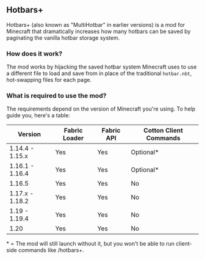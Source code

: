 ## Hotbars+
Hotbars+ (also known as "MultiHotbar" in earlier versions) is a mod for Minecraft that dramatically increases how many hotbars can be saved by paginating the vanilla hotbar storage system.

### How does it work?
The mod works by hijacking the saved hotbar system Minecraft uses to use a different file to load and save from in place of the traditional `hotbar.nbt`, hot-swapping files for each page.

### What is required to use the mod?
The requirements depend on the version of Minecraft you're using. To help guide you, here's a table:

| Version            | Fabric Loader | Fabric API | Cotton Client Commands |
|--------------------| ------------- | ---------- | ---------------------- |
| 1.14.4 - 1.15.x    | Yes           | Yes        | Optional*              |
| 1.16.1 - 1.16.4    | Yes           | Yes        | Optional*              |
| 1.16.5             | Yes           | Yes        | No                     |
| 1.17.x - 1.18.2    | Yes           | Yes        | No                     |
| 1.19 - 1.19.4      | Yes           | Yes        | No                     |
| 1.20               | Yes           | Yes        | No                     |

\* = The mod will still launch without it, but you won't be able to run client-side commands like /hotbars+.
